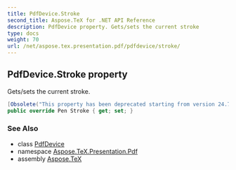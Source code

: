 ```yaml
---
title: PdfDevice.Stroke
second_title: Aspose.TeX for .NET API Reference
description: PdfDevice property. Gets/sets the current stroke
type: docs
weight: 70
url: /net/aspose.tex.presentation.pdf/pdfdevice/stroke/
---
```

## PdfDevice.Stroke property

Gets/sets the current stroke.

```csharp
[Obsolete("This property has been deprecated starting from version 24.7 and will be hidden in version 24.10.")]
public override Pen Stroke { get; set; }
```

### See Also

* class [PdfDevice](../)
* namespace [Aspose.TeX.Presentation.Pdf](../../pdfdevice/)
* assembly [Aspose.TeX](../../../)


